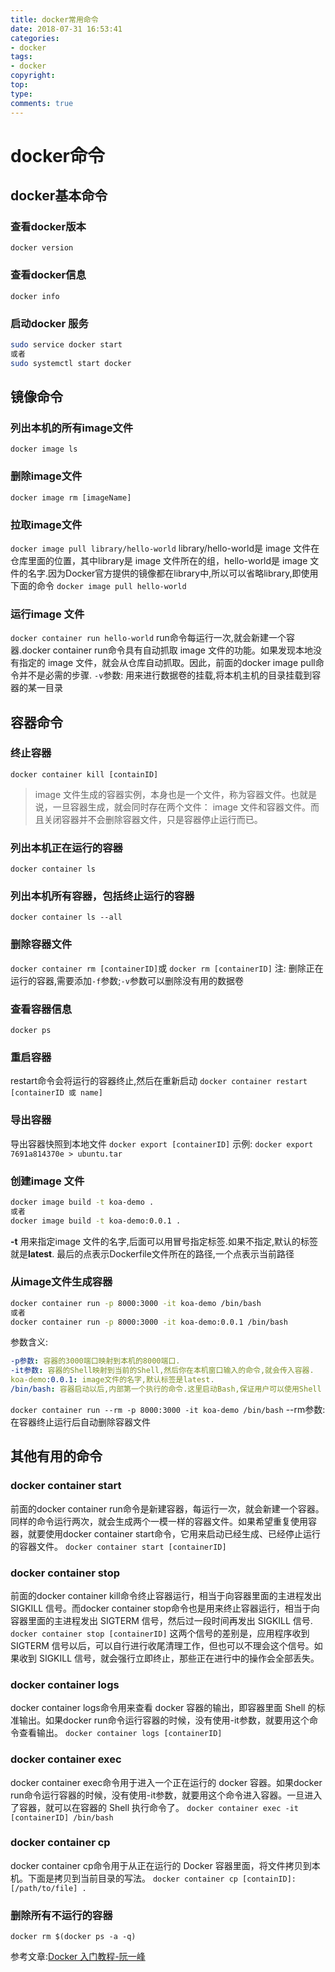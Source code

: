 ```yaml
---
title: docker常用命令
date: 2018-07-31 16:53:41
categories:
- docker
tags:
- docker
copyright:
top:
type:
comments: true
---
```

# docker命令

## docker基本命令

### 查看docker版本

`docker version`

### 查看docker信息

`docker info`

### 启动docker 服务

```bash
sudo service docker start
或者
sudo systemctl start docker
```

## 镜像命令

### 列出本机的所有image文件

`docker image ls`

### 删除image文件

`docker image rm [imageName]`

### 拉取image文件

`docker image pull library/hello-world`
library/hello-world是 image 文件在仓库里面的位置，其中library是 image 文件所在的组，hello-world是 image 文件的名字.因为Docker官方提供的镜像都在library中,所以可以省略library,即使用下面的命令
`docker image pull hello-world`

### 运行image 文件

`docker container run hello-world`
run命令每运行一次,就会新建一个容器.docker container run命令具有自动抓取 image 文件的功能。如果发现本地没有指定的 image 文件，就会从仓库自动抓取。因此，前面的docker image pull命令并不是必需的步骤.
`-v`参数: 用来进行数据卷的挂载,将本机主机的目录挂载到容器的某一目录

## 容器命令

### 终止容器

`docker container kill [containID]`

> image 文件生成的容器实例，本身也是一个文件，称为容器文件。也就是说，一旦容器生成，就会同时存在两个文件： image 文件和容器文件。而且关闭容器并不会删除容器文件，只是容器停止运行而已。

### 列出本机正在运行的容器

`docker container ls`

### 列出本机所有容器，包括终止运行的容器

`docker container ls --all`

### 删除容器文件

`docker container rm [containerID]`或
`docker rm [containerID]`
注: 删除正在运行的容器,需要添加`-f`参数;`-v`参数可以删除没有用的数据卷

### 查看容器信息

`docker ps`

### 重启容器

restart命令会将运行的容器终止,然后在重新启动
`docker container restart [containerID 或 name]`

### 导出容器

导出容器快照到本地文件
`docker export [containerID]`
示例:
`docker export 7691a814370e > ubuntu.tar`

### 创建image 文件

```bash
docker image build -t koa-demo .
或者
docker image build -t koa-demo:0.0.1 .
```

**-t** 用来指定image 文件的名字,后面可以用冒号指定标签.如果不指定,默认的标签就是**latest**. 最后的点表示Dockerfile文件所在的路径,一个点表示当前路径

### 从image文件生成容器

```bash
docker container run -p 8000:3000 -it koa-demo /bin/bash
或者
docker container run -p 8000:3000 -it koa-demo:0.0.1 /bin/bash
```

参数含义:

```yml
-p参数: 容器的3000端口映射到本机的8000端口.
-it参数: 容器的Shell映射到当前的Shell,然后你在本机窗口输入的命令,就会传入容器.
koa-demo:0.0.1: image文件的名字,默认标签是latest.
/bin/bash: 容器启动以后,内部第一个执行的命令.这里启动Bash,保证用户可以使用Shell
```

`docker container run --rm -p 8000:3000 -it koa-demo /bin/bash`
--rm参数:在容器终止运行后自动删除容器文件

## 其他有用的命令

### docker container start

前面的docker container run命令是新建容器，每运行一次，就会新建一个容器。同样的命令运行两次，就会生成两个一模一样的容器文件。如果希望重复使用容器，就要使用docker container start命令，它用来启动已经生成、已经停止运行的容器文件。
`docker container start [containerID]`

### docker container stop

前面的docker container kill命令终止容器运行，相当于向容器里面的主进程发出 SIGKILL 信号。而docker container stop命令也是用来终止容器运行，相当于向容器里面的主进程发出 SIGTERM 信号，然后过一段时间再发出 SIGKILL 信号.
`docker container stop [containerID]`
这两个信号的差别是，应用程序收到 SIGTERM 信号以后，可以自行进行收尾清理工作，但也可以不理会这个信号。如果收到 SIGKILL 信号，就会强行立即终止，那些正在进行中的操作会全部丢失。

### docker container logs

docker container logs命令用来查看 docker 容器的输出，即容器里面 Shell 的标准输出。如果docker run命令运行容器的时候，没有使用-it参数，就要用这个命令查看输出。
`docker container logs [containerID]`

### docker container exec

docker container exec命令用于进入一个正在运行的 docker 容器。如果docker run命令运行容器的时候，没有使用-it参数，就要用这个命令进入容器。一旦进入了容器，就可以在容器的 Shell 执行命令了。
`docker container exec -it [containerID] /bin/bash`

### docker container cp

docker container cp命令用于从正在运行的 Docker 容器里面，将文件拷贝到本机。下面是拷贝到当前目录的写法。
`docker container cp [containID]:[/path/to/file] .`

### 删除所有不运行的容器

`docker rm $(docker ps -a -q)`

参考文章:[Docker 入门教程-阮一峰](http://www.ruanyifeng.com/blog/2018/02/docker-tutorial.html)
